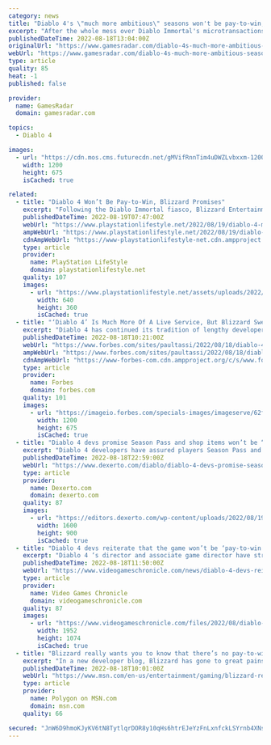 ```yaml
---
category: news
title: "Diablo 4's \"much more ambitious\" seasons won't be pay-to-win, Blizzard says"
excerpt: "After the whole mess over Diablo Immortal's microtransactions, you can almost sense the tension beaming through the internet as the developers very carefully assure players that Diablo 4 won't have ..."
publishedDateTime: 2022-08-18T13:04:00Z
originalUrl: "https://www.gamesradar.com/diablo-4s-much-more-ambitious-seasons-wont-be-pay-to-win-blizzard-says/"
webUrl: "https://www.gamesradar.com/diablo-4s-much-more-ambitious-seasons-wont-be-pay-to-win-blizzard-says/"
type: article
quality: 85
heat: -1
published: false

provider:
  name: GamesRadar
  domain: gamesradar.com

topics:
  - Diablo 4

images:
  - url: "https://cdn.mos.cms.futurecdn.net/gMVifRnnTim4uDWZLvbxxm-1200-80.jpg"
    width: 1200
    height: 675
    isCached: true

related:
  - title: "Diablo 4 Won’t Be Pay-to-Win, Blizzard Promises"
    excerpt: "Following the Diablo Immortal fiasco, Blizzard Entertainment has promised that Diablo 4 microtransactions won't have pay-to-win mechanics."
    publishedDateTime: 2022-08-19T07:47:00Z
    webUrl: "https://www.playstationlifestyle.net/2022/08/19/diablo-4-microtransactions-not-pay-to-win/"
    ampWebUrl: "https://www.playstationlifestyle.net/2022/08/19/diablo-4-microtransactions-not-pay-to-win/amp/"
    cdnAmpWebUrl: "https://www-playstationlifestyle-net.cdn.ampproject.org/c/s/www.playstationlifestyle.net/2022/08/19/diablo-4-microtransactions-not-pay-to-win/amp/"
    type: article
    provider:
      name: PlayStation LifeStyle
      domain: playstationlifestyle.net
    quality: 107
    images:
      - url: "https://www.playstationlifestyle.net/assets/uploads/2022/08/diablo-4-microtransactions.jpg"
        width: 640
        height: 360
        isCached: true
  - title: "‘Diablo 4’ Is Much More Of A Live Service, But Blizzard Swears It’s Not Pay-To-Win"
    excerpt: "Diablo 4 has continued its tradition of lengthy developer blogs, and this time around, this one seems specifically crafted to combat all the Diablo Immortal pushback, and D4 team seems determined to ..."
    publishedDateTime: 2022-08-18T10:21:00Z
    webUrl: "https://www.forbes.com/sites/paultassi/2022/08/18/diablo-4-is-much-more-of-a-live-service-but-blizzard-swears-its-not-pay-to-win/"
    ampWebUrl: "https://www.forbes.com/sites/paultassi/2022/08/18/diablo-4-is-much-more-of-a-live-service-but-blizzard-swears-its-not-pay-to-win/amp/"
    cdnAmpWebUrl: "https://www-forbes-com.cdn.ampproject.org/c/s/www.forbes.com/sites/paultassi/2022/08/18/diablo-4-is-much-more-of-a-live-service-but-blizzard-swears-its-not-pay-to-win/amp/"
    type: article
    provider:
      name: Forbes
      domain: forbes.com
    quality: 101
    images:
      - url: "https://imageio.forbes.com/specials-images/imageserve/62fe743dd90d8172759de215/0x0.jpg?format=jpg&width=1200"
        width: 1200
        height: 675
        isCached: true
  - title: "Diablo 4 devs promise Season Pass and shop items won’t be “pay-to-win”"
    excerpt: "Diablo 4 developers have assured players Season Pass and other shop content won't be \"pay-to-win\", alleviating community concerns."
    publishedDateTime: 2022-08-18T22:59:00Z
    webUrl: "https://www.dexerto.com/diablo/diablo-4-devs-promise-season-pass-shop-cosmetics-not-pay-to-win-1908362/"
    type: article
    provider:
      name: Dexerto.com
      domain: dexerto.com
    quality: 87
    images:
      - url: "https://editors.dexerto.com/wp-content/uploads/2022/08/19/Untitled-design-88.jpg"
        width: 1600
        height: 900
        isCached: true
  - title: "Diablo 4 devs reiterate that the game won’t be ‘pay-to-win’"
    excerpt: "Diablo 4 ‘s director and associate game director have stressed again that players won’t be able to spend real money to upgrade their character’s abilities. In a new ‘quarterly update’ on the Blizzard ..."
    publishedDateTime: 2022-08-18T11:50:00Z
    webUrl: "https://www.videogameschronicle.com/news/diablo-4-devs-reiterate-that-the-game-wont-be-pay-to-win/"
    type: article
    provider:
      name: Video Games Chronicle
      domain: videogameschronicle.com
    quality: 87
    images:
      - url: "https://www.videogameschronicle.com/files/2022/08/diablo-4-a-1.jpg"
        width: 1952
        height: 1074
        isCached: true
  - title: "Blizzard really wants you to know that there’s no pay-to-win in Diablo 4"
    excerpt: "In a new developer blog, Blizzard has gone to great pains to reiterate something it had already said: Diablo 4’s monetization will not include any way to buy power or gameplay advantages. In extremely ..."
    publishedDateTime: 2022-08-18T10:01:00Z
    webUrl: "https://www.msn.com/en-us/entertainment/gaming/blizzard-really-wants-you-to-know-that-there-e2-80-99s-no-pay-to-win-in-diablo-4/ar-AA10ObX4"
    type: article
    provider:
      name: Polygon on MSN.com
      domain: msn.com
    quality: 66

secured: "JnW6D9hmoKJyKV6tN8TytlqrDOR8y10qHs6htrEJeYzFnLxnfckLSYrnb4XNsvvvwGOxPFvr5i+6mdFRSpczRIgmlhJxGZuwhNeJEuf843JBcLUa6pkjSnkmW3jadhyssIo2jHMra3hfiSs+OzQZY4ElP6FnYBO3cb7A5EGYX6aodhbrsRSsDeUGsvWF5gI12oOnrlEIDH4Ewz6L6ouBc0gWX5BoA0FYdWT/dciwEjnp1+Vi0zs/rjv8Xh6MUjm6Ylee5FOd8BqVglvVn3kRAMSi4vzgHg+iLmDvQ8ILgzx8kNdSgRqAu02BY5pBhhPKNxqU5ZM+vUmJBnQqKR2SBjtPi0YFu9dd99AzWwNVM2I=;SeAlbcGXJOXD4f1nn0l8yQ=="
---
```


